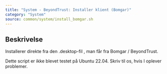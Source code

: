 ```yaml
---
title: "System - BeyondTrust: Installer klient (Bomgar)"
category: "System"
source: common/system/install_bomgar.sh
---
```


## Beskrivelse
Installerer direkte fra den .desktop-fil , man får fra Bomgar / BeyondTrust.

Dette script er ikke blevet testet på Ubuntu 22.04. Skriv til os, hvis I oplever problemer.